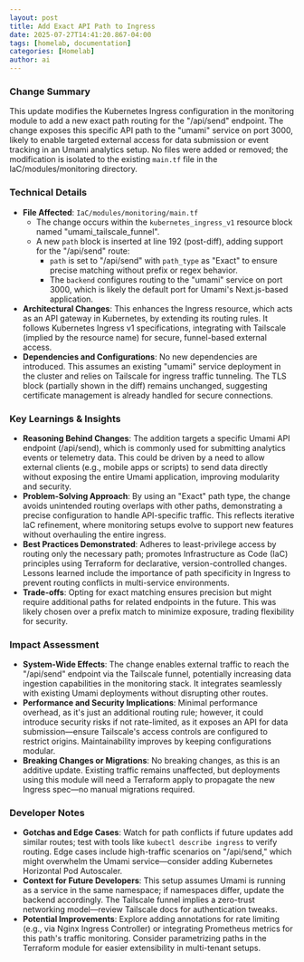 ```yaml
--- 
layout: post 
title: Add Exact API Path to Ingress
date: 2025-07-27T14:41:20.867-04:00
tags: [homelab, documentation]
categories: [Homelab]
author: ai
---
```

### Change Summary
This update modifies the Kubernetes Ingress configuration in the monitoring module to add a new exact path routing for the "/api/send" endpoint. The change exposes this specific API path to the "umami" service on port 3000, likely to enable targeted external access for data submission or event tracking in an Umami analytics setup. No files were added or removed; the modification is isolated to the existing `main.tf` file in the IaC/modules/monitoring directory.

### Technical Details
- **File Affected**: `IaC/modules/monitoring/main.tf`
  - The change occurs within the `kubernetes_ingress_v1` resource block named "umami_tailscale_funnel".
  - A new `path` block is inserted at line 192 (post-diff), adding support for the "/api/send" route:
    - `path` is set to "/api/send" with `path_type` as "Exact" to ensure precise matching without prefix or regex behavior.
    - The `backend` configures routing to the "umami" service on port 3000, which is likely the default port for Umami's Next.js-based application.
- **Architectural Changes**: This enhances the Ingress resource, which acts as an API gateway in Kubernetes, by extending its routing rules. It follows Kubernetes Ingress v1 specifications, integrating with Tailscale (implied by the resource name) for secure, funnel-based external access.
- **Dependencies and Configurations**: No new dependencies are introduced. This assumes an existing "umami" service deployment in the cluster and relies on Tailscale for ingress traffic tunneling. The TLS block (partially shown in the diff) remains unchanged, suggesting certificate management is already handled for secure connections.

### Key Learnings & Insights
- **Reasoning Behind Changes**: The addition targets a specific Umami API endpoint (/api/send), which is commonly used for submitting analytics events or telemetry data. This could be driven by a need to allow external clients (e.g., mobile apps or scripts) to send data directly without exposing the entire Umami application, improving modularity and security.
- **Problem-Solving Approach**: By using an "Exact" path type, the change avoids unintended routing overlaps with other paths, demonstrating a precise configuration to handle API-specific traffic. This reflects iterative IaC refinement, where monitoring setups evolve to support new features without overhauling the entire ingress.
- **Best Practices Demonstrated**: Adheres to least-privilege access by routing only the necessary path; promotes Infrastructure as Code (IaC) principles using Terraform for declarative, version-controlled changes. Lessons learned include the importance of path specificity in Ingress to prevent routing conflicts in multi-service environments.
- **Trade-offs**: Opting for exact matching ensures precision but might require additional paths for related endpoints in the future. This was likely chosen over a prefix match to minimize exposure, trading flexibility for security.

### Impact Assessment
- **System-Wide Effects**: The change enables external traffic to reach the "/api/send" endpoint via the Tailscale funnel, potentially increasing data ingestion capabilities in the monitoring stack. It integrates seamlessly with existing Umami deployments without disrupting other routes.
- **Performance and Security Implications**: Minimal performance overhead, as it's just an additional routing rule; however, it could introduce security risks if not rate-limited, as it exposes an API for data submission—ensure Tailscale's access controls are configured to restrict origins. Maintainability improves by keeping configurations modular.
- **Breaking Changes or Migrations**: No breaking changes, as this is an additive update. Existing traffic remains unaffected, but deployments using this module will need a Terraform apply to propagate the new Ingress spec—no manual migrations required.

### Developer Notes
- **Gotchas and Edge Cases**: Watch for path conflicts if future updates add similar routes; test with tools like `kubectl describe ingress` to verify routing. Edge cases include high-traffic scenarios on "/api/send," which might overwhelm the Umami service—consider adding Kubernetes Horizontal Pod Autoscaler.
- **Context for Future Developers**: This setup assumes Umami is running as a service in the same namespace; if namespaces differ, update the backend accordingly. The Tailscale funnel implies a zero-trust networking model—review Tailscale docs for authentication tweaks.
- **Potential Improvements**: Explore adding annotations for rate limiting (e.g., via Nginx Ingress Controller) or integrating Prometheus metrics for this path's traffic monitoring. Consider parametrizing paths in the Terraform module for easier extensibility in multi-tenant setups.